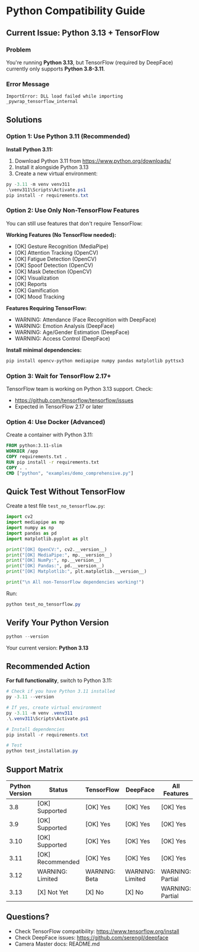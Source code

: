 # Python Compatibility Guide

## Current Issue: Python 3.13 + TensorFlow

### Problem
You're running **Python 3.13**, but TensorFlow (required by DeepFace) currently only supports **Python 3.8-3.11**.

### Error Message
```
ImportError: DLL load failed while importing _pywrap_tensorflow_internal
```

## Solutions

### Option 1: Use Python 3.11 (Recommended)

**Install Python 3.11:**
1. Download Python 3.11 from https://www.python.org/downloads/
2. Install it alongside Python 3.13
3. Create a new virtual environment:
 ```powershell
 py -3.11 -m venv venv311
 .\venv311\Scripts\Activate.ps1
 pip install -r requirements.txt
 ```

### Option 2: Use Only Non-TensorFlow Features

You can still use features that don't require TensorFlow:

**Working Features (No TensorFlow needed):**
- [OK] Gesture Recognition (MediaPipe)
- [OK] Attention Tracking (OpenCV)
- [OK] Fatigue Detection (OpenCV)
- [OK] Spoof Detection (OpenCV)
- [OK] Mask Detection (OpenCV)
- [OK] Visualization
- [OK] Reports
- [OK] Gamification
- [OK] Mood Tracking

**Features Requiring TensorFlow:**
- WARNING: Attendance (Face Recognition with DeepFace)
- WARNING: Emotion Analysis (DeepFace)
- WARNING: Age/Gender Estimation (DeepFace)
- WARNING: Access Control (DeepFace)

**Install minimal dependencies:**
```powershell
pip install opencv-python mediapipe numpy pandas matplotlib pyttsx3
```

### Option 3: Wait for TensorFlow 2.17+

TensorFlow team is working on Python 3.13 support. Check:
- https://github.com/tensorflow/tensorflow/issues
- Expected in TensorFlow 2.17 or later

### Option 4: Use Docker (Advanced)

Create a container with Python 3.11:
```dockerfile
FROM python:3.11-slim
WORKDIR /app
COPY requirements.txt .
RUN pip install -r requirements.txt
COPY . .
CMD ["python", "examples/demo_comprehensive.py"]
```

## Quick Test Without TensorFlow

Create a test file `test_no_tensorflow.py`:

```python
import cv2
import mediapipe as mp
import numpy as np
import pandas as pd
import matplotlib.pyplot as plt

print("[OK] OpenCV:", cv2.__version__)
print("[OK] MediaPipe:", mp.__version__)
print("[OK] NumPy:", np.__version__)
print("[OK] Pandas:", pd.__version__)
print("[OK] Matplotlib:", plt.matplotlib.__version__)

print("\n All non-TensorFlow dependencies working!")
```

Run:
```powershell
python test_no_tensorflow.py
```

## Verify Your Python Version

```powershell
python --version
```

Your current version: **Python 3.13**

## Recommended Action

**For full functionality**, switch to Python 3.11:

```powershell
# Check if you have Python 3.11 installed
py -3.11 --version

# If yes, create virtual environment
py -3.11 -m venv .venv311
.\.venv311\Scripts\Activate.ps1

# Install dependencies
pip install -r requirements.txt

# Test
python test_installation.py
```

## Support Matrix

| Python Version | Status | TensorFlow | DeepFace | All Features |
|---------------|--------|-----------|----------|--------------|
| 3.8 | [OK] Supported | [OK] Yes | [OK] Yes | [OK] Yes |
| 3.9 | [OK] Supported | [OK] Yes | [OK] Yes | [OK] Yes |
| 3.10 | [OK] Supported | [OK] Yes | [OK] Yes | [OK] Yes |
| 3.11 | [OK] Recommended | [OK] Yes | [OK] Yes | [OK] Yes |
| 3.12 | WARNING: Limited | WARNING: Beta | WARNING: Limited | WARNING: Partial |
| 3.13 | [X] Not Yet | [X] No | [X] No | WARNING: Partial |

## Questions?

- Check TensorFlow compatibility: https://www.tensorflow.org/install
- Check DeepFace issues: https://github.com/serengil/deepface
- Camera Master docs: README.md
